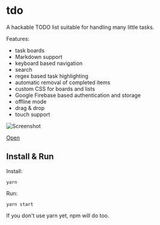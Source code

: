 # tdo

A hackable TODO list suitable for handling many little tasks.

Features:

- task boards
- Markdown support
- keyboard based navigation
- search
- regex based task highlighting
- automatic removal of completed items
- custom CSS for boards and lists
- Google Firebase based authentication and storage
- offline mode
- drag & drop
- touch support

![Screenshot](/assets/screenshot.png)

[Open](https://tdo.cxjs.io)

## Install & Run

Install:
```
yarn
```    
Run:
```
yarn start    
```

If you don't use yarn yet, npm will do too.

